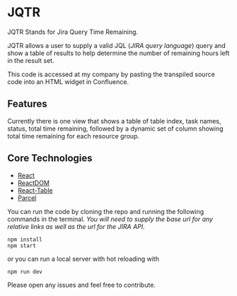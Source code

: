 # JQTR

JQTR Stands for Jira Query Time Remaining.

JQTR allows a user to supply a valid JQL (*JIRA query language*) query and show a table of results to help determine the number of remaining hours left in the result set.

This code is accessed at my company by pasting the transpiled source code into an HTML widget in Confluence.

## Features

Currently there is one view that shows a table of table index, task names, status, total time remaining, followed by a dynamic set of column showing total time remaining for each resource group.

## Core Technologies

 - [React](https://github.com/facebook/react)
 - [ReactDOM](https://github.com/facebook/react/tree/master/packages/react-dom)
 - [React-Table](https://github.com/react-tools/react-table)
 - [Parcel](https://github.com/parcel-bundler/parcel)

You can run the code by cloning the repo and running the following commands in the terminal. *You will need to supply the base url for any relative links as well as the url for the JIRA API.*


    npm install
    npm start
or you can run a local server with hot reloading with

    npm run dev

Please open any issues and feel free to contribute.